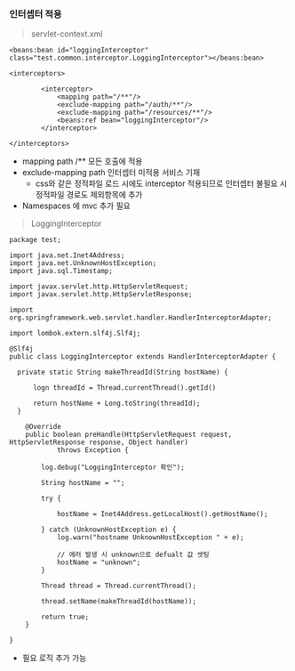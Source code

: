 
### 인터셉터 적용

> servlet-context.xml

```
<beans:bean id="loggingInterceptor" class="test.common.interceptor.LoggingInterceptor"></beans:bean>

<interceptors>

		<interceptor>
			<mapping path="/**"/>
			<exclude-mapping path="/auth/**"/>
			<exclude-mapping path="/resources/**"/>
			<beans:ref bean="loggingInterceptor"/>
		</interceptor>

</interceptors>
```

* mapping path /** 모든 호출에 적용
* exclude-mapping path 인터셉터 미적용 서비스 기재
	+ css와 같은 정적파일 로드 시에도 interceptor 적용되므로 인터셉터 불필요 시 정적파일 경로도 제외항목에 추가
* Namespaces 에 mvc 추가 필요


> LoggingInterceptor

```
package test;

import java.net.Inet4Address;
import java.net.UnknownHostException;
import java.sql.Timestamp;

import javax.servlet.http.HttpServletRequest;
import javax.servlet.http.HttpServletResponse;

import org.springframework.web.servlet.handler.HandlerInterceptorAdapter;

import lombok.extern.slf4j.Slf4j;

@Slf4j
public class LoggingInterceptor extends HandlerInterceptorAdapter {

  private static String makeThreadId(String hostName) {

      logn threadId = Thread.currentThread().getId()

      return hostName + Long.toString(threadId);
  }

	@Override
	public boolean preHandle(HttpServletRequest request, HttpServletResponse response, Object handler)
			throws Exception {

		log.debug("LoggingInterceptor 확인");

		String hostName = "";

		try {

			hostName = Inet4Address.getLocalHost().getHostName();

		} catch (UnknownHostException e) {
			log.warn("hostname UnknownHostException " + e);

			// 에러 발생 시 unknown으로 defualt 값 셋팅
			hostName = "unknown";
		}

		Thread thread = Thread.currentThread();

		thread.setName(makeThreadId(hostName));

		return true;
	}

}

```

* 필요 로직 추가 가능
